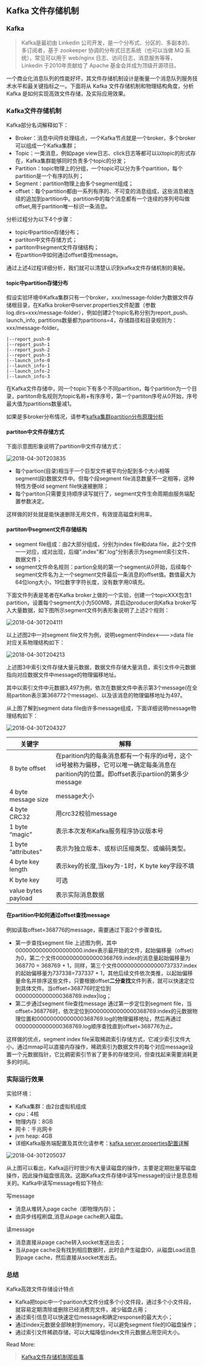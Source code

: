 ## Kafka 文件存储机制

### Kafka

> Kafka是最初由 Linkedin 公司开发，是一个分布式、分区的、多副本的、多订阅者，基于 zookeeper 协调的分布式日志系统（也可以当做 MQ 系统），常见可以用于 web/nginx 日志、访问日志，消息服务等等，  Linkedin 于2010年贡献给了 Apache 基金会并成为顶级开源项目。

一个商业化消息队列的性能好坏，其文件存储机制设计是衡量一个消息队列服务技术水平和最关键指标之一。下面将从  Kafka 文件存储机制和物理结构角度，分析 Kafka 是如何实现高效文件存储，及实际应用效果。

### Kafka文件存储机制

Kafka部分名词解释如下：

- Broker：消息中间件处理结点，一个Kafka节点就是一个broker，多个broker可以组成一个Kafka集群；
- Topic：一类消息，例如page view日志、click日志等都可以以topic的形式存在，Kafka集群能够同时负责多个topic的分发；
- Partition：topic物理上的分组，一个topic可以分为多个partition，每个partition是一个有序的队列；
- Segment：partition物理上由多个segment组成；
- offset：每个partition都由一系列有序的、不可变的消息组成，这些消息被连续的追加到partition中。partition中的每个消息都有一个连续的序列号叫做offset,用于partition唯一标识一条消息。

分析过程分为以下4个步骤：

- topic中partition存储分布；
- partiton中文件存储方式；
- partiton中segment文件存储结构；
- 在partition中如何通过offset查找message。

通过上述4过程详细分析，我们就可以清楚认识到kafka文件存储机制的奥秘。

#### topic中partition存储分布

假设实验环境中Kafka集群只有一个broker，xxx/message-folder为数据文件存储根目录，在Kafka broker中server.properties文件配置（参数log.dirs=xxx/message-folder），例如创建2个topic名称分别为report_push、launch_info, partitions数量都为partitions=4，存储路径和目录规则为：xxx/message-folder。

```
|--report_push-0
|--report_push-1
|--report_push-2
|--report_push-3
|--launch_info-0
|--launch_info-1
|--launch_info-2
|--launch_info-3
```

在Kafka文件存储中，同一个topic下有多个不同partition，每个partition为一个目录，partiton命名规则为topic名称+有序序号，第一个partiton序号从0开始，序号最大值为partitions数量减1。

如果是多broker分布情况，请参考[kafka集群partition分布原理分析](http://blog.csdn.net/lizhitao/article/details/41778193)

#### partiton中文件存储方式

下面示意图形象说明了partition中文件存储方式：

 ![2018-04-30T203835](../images/2018-04-30T203835.png)

- 每个partion(目录)相当于一个巨型文件被平均分配到多个大小相等segment(段)数据文件中。但每个段segment file消息数量不一定相等，这种特性方便old segment file快速被删除；
- 每个partiton只需要支持顺序读写就行了，segment文件生命周期由服务端配置参数决定。

这样做的好处就是能快速删除无用文件，有效提高磁盘利用率。

#### partiton中segment文件存储结构

- segment file组成：由2大部分组成，分别为index file和data file，此2个文件一一对应，成对出现，后缀".index"和".log"分别表示为segment索引文件、数据文件；
- segment文件命名规则：partion全局的第一个segment从0开始，后续每个segment文件名为上一个segment文件最后一条消息的offset值。数值最大为64位long大小，19位数字字符长度，没有数字用0填充。

下面文件列表是笔者在Kafka broker上做的一个实验，创建一个topicXXX包含1 partition，设置每个segment大小为500MB，并启动producer向Kafka broker写入大量数据，如下图所示segment文件列表形象说明了上述2个规则：

 ![2018-04-30T204111](../images/2018-04-30T204111.png)

以上述图2中一对segment file文件为例，说明segment中index<--->data file对应关系物理结构如下：

 ![2018-04-30T204213](../images/2018-04-30T204213.png)

上述图3中索引文件存储大量元数据，数据文件存储大量消息，索引文件中元数据指向对应数据文件中message的物理偏移地址。

其中以索引文件中元数据3,497为例，依次在数据文件中表示第3个message(在全局partiton表示第368772个message)、以及该消息的物理偏移地址为497。

从上图了解到segment data file由许多message组成，下面详细说明message物理结构如下：

 ![2018-04-30T204327](../images/2018-04-30T204327.png)

| 关键字                 | 解释                                       |
| ------------------- | ---------------------------------------- |
| 8 byte offset       | 在parition内的每条消息都有一个有序的id号，这个id号被称为偏移，它可以唯一确定每条消息在parition内的位置。即offset表示partiion的第多少message |
| 4 byte message size | message大小                                |
| 4 byte CRC32        | 用crc32校验message                          |
| 1 byte “magic"      | 表示本次发布Kafka服务程序协议版本号                     |
| 1 byte “attributes" | 表示为独立版本、或标识压缩类型、或编码类型。                   |
| 4 byte key length   | 表示key的长度,当key为-1时，K byte key字段不填         |
| K byte key          | 可选                                       |
| value bytes payload | 表示实际消息数据                                 |

#### 在partition中如何通过offset查找message

例如读取offset=368776的message，需要通过下面2个步骤查找。

- 第一步查找segment file
  上述图为例，其中00000000000000000000.index表示最开始的文件，起始偏移量（offset）为0，第二个文件00000000000000368769.index的消息量起始偏移量为368770 = 368769 + 1，同样，第三个文件00000000000000737337.index的起始偏移量为737338=737337 + 1，其他后续文件依次类推，以起始偏移量命名并排序这些文件，只要根据offset**二分查找**文件列表，就可以快速定位到具体文件。当offset=368776时定位到00000000000000368769.index|log；
- 第二步通过segment file查找message
  通过第一步定位到segment file，当offset=368776时，依次定位到00000000000000368769.index的元数据物理位置和00000000000000368769.log的物理偏移地址，然后再通过00000000000000368769.log顺序查找直到offset=368776为止。

这样做的优点，segment index file采取稀疏索引存储方式，它减少索引文件大小，通过mmap可以直接内存操作，稀疏索引为数据文件的每个对应message设置一个元数据指针，它比稠密索引节省了更多的存储空间，但查找起来需要消耗更多的时间。

### 实际运行效果

实验环境：

- Kafka集群：由2台虚拟机组成
- cpu：4核
- 物理内存：8GB
- 网卡：千兆网卡
- jvm heap: 4GB
- 详细Kafka服务端配置及其优化请参考：[kafka server.properties配置详解](http://blog.csdn.net/lizhitao/article/details/25667831)

 ![2018-04-30T205037](../images/2018-04-30T205037.png)

从上图可以看出，Kafka运行时很少有大量读磁盘的操作，主要是定期批量写磁盘操作，因此操作磁盘很高效。这跟Kafka文件存储中读写message的设计是息息相关的。Kafka中读写message有如下特点:

写message

- 消息从堆转入page cache（即物理内存）；
- 由异步线程刷盘,消息从page cache刷入磁盘。

读message

- 消息直接从page cache转入socket发送出去；
- 当从page cache没有找到相应数据时，此时会产生磁盘IO，从磁盘Load消息到page cache，然后直接从socket发出去。

### 总结

Kafka高效文件存储设计特点

- Kafka把topic中一个parition大文件分成多个小文件段，通过多个小文件段，就容易定期清除或删除已经消费完文件，减少磁盘占用；
- 通过索引信息可以快速定位message和确定response的最大大小；
- 通过index元数据全部映射到memory，可以避免segment file的IO磁盘操作；
- 通过索引文件稀疏存储，可以大幅降低index文件元数据占用空间大小。




Read More:

> [Kafka文件存储机制那些事](https://tech.meituan.com/kafka-fs-design-theory.html)